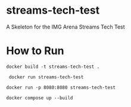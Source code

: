 # streams-tech-test
A Skeleton for the IMG Arena Streams Tech Test


# How to Run

```docker build -t streams-tech-test .```

``` docker run streams-tech-test```

```docker run -p 8080:8080 streams-tech-test```

```docker compose up --build```